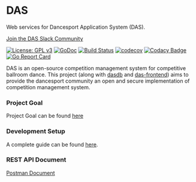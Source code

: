 # DAS
Web services for Dancesport Application System (DAS).

[Join the DAS Slack Community](https://join.slack.com/t/ballroomdev/shared_invite/enQtMzg4OTU4OTAyNjQ3LTZmYWU2ZTA1Njc2NmI2YWIyZGRlMTQ1MGYyODM0ZWVmZjAzN2ZkNTcyYzNiM2NiMjE2MjI4YjQyNjcyNTU1MGE)


[![License: GPL v3](https://img.shields.io/badge/License-GPL%20v3-blue.svg)](https://www.gnu.org/licenses/gpl-3.0)
[![GoDoc](https://godoc.org/github.com/DancesportSoftware/das?status.svg)](https://godoc.org/github.com/DancesportSoftware/das)
[![Build Status](https://travis-ci.org/DancesportSoftware/das.svg?branch=master)](https://travis-ci.org/DancesportSoftware/das)
[![codecov](https://codecov.io/gh/DancesportSoftware/das/branch/development/graph/badge.svg)](https://codecov.io/gh/DancesportSoftware/das)
[![Codacy Badge](https://api.codacy.com/project/badge/Grade/76bb2da0aa0e4a2486365500d3f93e8f)](https://www.codacy.com/app/DancesportSoftware/das_2?utm_source=github.com&amp;utm_medium=referral&amp;utm_content=DancesportSoftware/das&amp;utm_campaign=Badge_Grade)
[![Go Report Card](https://goreportcard.com/badge/github.com/DancesportSoftware/das)](https://goreportcard.com/report/github.com/DancesportSoftware/das)

DAS is an open-source competition management system for competitive ballroom
dance. This project (along with [dasdb](https://github.com/DancesportSoftware/dasdb) and 
[das-frontend](https://github.com/DancesportSoftware/das-frontend)) aims to provide the dancesport community
an open and secure implementation of competition management system.

### Project Goal
Project Goal can be found [here](docs/goal.md)

### Development Setup

A complete guide can be found [here](docs/setup.md).

### REST API Document
[Postman Document](https://documenter.getpostman.com/view/2986351/RWaNQ73Z)
